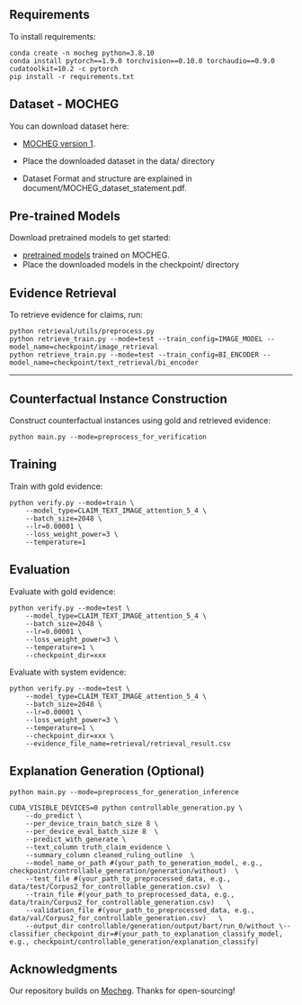 ## Requirements
To install requirements:

```setup
conda create -n mocheg python=3.8.10
conda install pytorch==1.9.0 torchvision==0.10.0 torchaudio==0.9.0 cudatoolkit=10.2 -c pytorch
pip install -r requirements.txt
```

## Dataset - MOCHEG

You can download dataset here:

- [MOCHEG version 1](https://docs.google.com/forms/d/e/1FAIpQLScAGehM6X9ARZWW3Fgt7fWMhc_Cec6iiAAN4Rn1BHAk6KOfbw/viewform?usp=sf_link). 
- Place the downloaded dataset in the data/ directory

- Dataset Format and structure are explained in document/MOCHEG_dataset_statement.pdf.

## Pre-trained Models

Download pretrained models to get started:

- [pretrained models](http://nlplab1.cs.vt.edu/~menglong/project/multimodal/fact_checking/MOCHEG/checkpoint) trained on MOCHEG.
- Place the downloaded models in the checkpoint/ directory

## Evidence Retrieval

To retrieve evidence for claims, run:

```eval
python retrieval/utils/preprocess.py
python retrieve_train.py --mode=test --train_config=IMAGE_MODEL --model_name=checkpoint/image_retrieval
python retrieve_train.py --mode=test --train_config=BI_ENCODER --model_name=checkpoint/text_retrieval/bi_encoder
```
 
-----------------------------------------------------------------------------------------

## Counterfactual Instance Construction
Construct counterfactual instances using gold and retrieved evidence:
```eval
python main.py --mode=preprocess_for_verification
```

## Training
Train with gold evidence:
```train
python verify.py --mode=train \
    --model_type=CLAIM_TEXT_IMAGE_attention_5_4 \
    --batch_size=2048 \
    --lr=0.00001 \
    --loss_weight_power=3 \
    --temperature=1
```
## Evaluation
Evaluate with gold evidence:
```train
python verify.py --mode=test \
    --model_type=CLAIM_TEXT_IMAGE_attention_5_4 \
    --batch_size=2048 \
    --lr=0.00001 \
    --loss_weight_power=3 \
    --temperature=1 \
    --checkpoint_dir=xxx
```
Evaluate with system evidence:
```train
python verify.py --mode=test \
    --model_type=CLAIM_TEXT_IMAGE_attention_5_4 \
    --batch_size=2048 \
    --lr=0.00001 \
    --loss_weight_power=3 \
    --temperature=1 \
    --checkpoint_dir=xxx \
    --evidence_file_name=retrieval/retrieval_result.csv
```

## Explanation Generation (Optional)
```
python main.py --mode=preprocess_for_generation_inference
```
```
CUDA_VISIBLE_DEVICES=0 python controllable_generation.py \
    --do_predict \
    --per_device_train_batch_size 8 \
    --per_device_eval_batch_size 8  \
    --predict_with_generate \
    --text_column truth_claim_evidence \
    --summary_column cleaned_ruling_outline  \
    --model_name_or_path #(your_path_to_generation_model, e.g., checkpoint/controllable_generation/generation/without)  \
    --test_file #(your_path_to_preprocessed_data, e.g., data/test/Corpus2_for_controllable_generation.csv)  \
    --train_file #(your_path_to_preprocessed_data, e.g., data/train/Corpus2_for_controllable_generation.csv)   \
    --validation_file #(your_path_to_preprocessed_data, e.g., data/val/Corpus2_for_controllable_generation.csv)   \
    --output_dir controllable/generation/output/bart/run_0/without \--classifier_checkpoint_dir=#(your_path_to_explanation_classify_model, e.g., checkpoint/controllable_generation/explanation_classify)
```

## Acknowledgments
Our repository builds on [Mocheg](https://github.com/PLUM-Lab/Mocheg). Thanks for open-sourcing!



